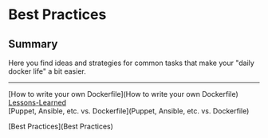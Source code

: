 # Best Practices

## Summary
Here you find ideas and strategies for common tasks that make your "daily docker life" a bit easier.

---

[How to write your own Dockerfile](How to write your own Dockerfile)  
[Lessons-Learned](Lessons-Learned)  
[Puppet, Ansible, etc. vs. Dockerfile](Puppet, Ansible, etc. vs. Dockerfile)  

[Best Practices](Best Practices)  
